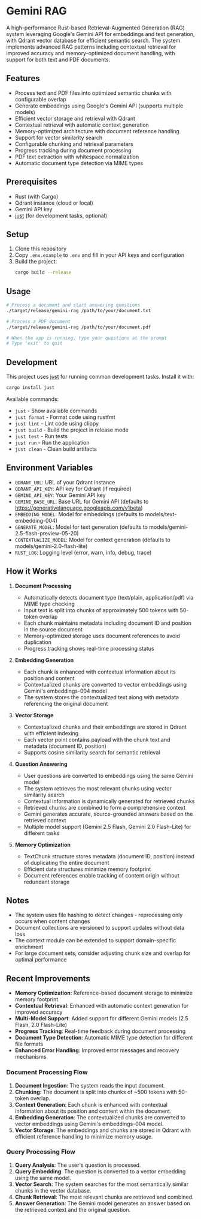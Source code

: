 # Gemini RAG

A high-performance Rust-based Retrieval-Augmented Generation (RAG) system leveraging Google's Gemini API for embeddings and text generation, with Qdrant vector database for efficient semantic search. The system implements advanced RAG patterns including contextual retrieval for improved accuracy and memory-optimized document handling, with support for both text and PDF documents.

## Features

- Process text and PDF files into optimized semantic chunks with configurable overlap
- Generate embeddings using Google's Gemini API (supports multiple models)
- Efficient vector storage and retrieval with Qdrant
- Contextual retrieval with automatic context generation
- Memory-optimized architecture with document reference handling
- Support for vector similarity search
- Configurable chunking and retrieval parameters
- Progress tracking during document processing
- PDF text extraction with whitespace normalization
- Automatic document type detection via MIME types

## Prerequisites

- Rust (with Cargo)
- Qdrant instance (cloud or local)
- Gemini API key
- [just](https://github.com/casey/just) (for development tasks, optional)

## Setup

1. Clone this repository
2. Copy `.env.example` to `.env` and fill in your API keys and configuration
3. Build the project:
   ```bash
   cargo build --release
   ```

## Usage

```bash
# Process a document and start answering questions
./target/release/gemini-rag /path/to/your/document.txt

# Process a PDF document
./target/release/gemini-rag /path/to/your/document.pdf

# When the app is running, type your questions at the prompt
# Type 'exit' to quit
```

## Development

This project uses [just](https://github.com/casey/just) for running common development tasks. Install it with:

```bash
cargo install just
```

Available commands:

- `just` - Show available commands
- `just format` - Format code using rustfmt
- `just lint` - Lint code using clippy
- `just build` - Build the project in release mode
- `just test` - Run tests
- `just run` - Run the application
- `just clean` - Clean build artifacts

## Environment Variables

- `QDRANT_URL`: URL of your Qdrant instance
- `QDRANT_API_KEY`: API key for Qdrant (if required)
- `GEMINI_API_KEY`: Your Gemini API key
- `GEMINI_BASE_URL`: Base URL for Gemini API (defaults to https://generativelanguage.googleapis.com/v1beta)
- `EMBEDDING_MODEL`: Model for embeddings (defaults to models/text-embedding-004)
- `GENERATE_MODEL`: Model for text generation (defaults to models/gemini-2.5-flash-preview-05-20)
- `CONTEXTUALIZE_MODEL`: Model for context generation (defaults to models/gemini-2.0-flash-lite)
- `RUST_LOG`: Logging level (error, warn, info, debug, trace)

## How it Works

1. **Document Processing**
   - Automatically detects document type (text/plain, application/pdf) via MIME type checking
   - Input text is split into chunks of approximately 500 tokens with 50-token overlap
   - Each chunk maintains metadata including document ID and position in the source document
   - Memory-optimized storage uses document references to avoid duplication
   - Progress tracking shows real-time processing status

2. **Embedding Generation**
   - Each chunk is enhanced with contextual information about its position and content
   - Contextualized chunks are converted to vector embeddings using Gemini's embeddings-004 model
   - The system stores the contextualized text along with metadata referencing the original document

3. **Vector Storage**
   - Contextualized chunks and their embeddings are stored in Qdrant with efficient indexing
   - Each vector point contains payload with the chunk text and metadata (document ID, position)
   - Supports cosine similarity search for semantic retrieval

4. **Question Answering**
   - User questions are converted to embeddings using the same Gemini model
   - The system retrieves the most relevant chunks using vector similarity search
   - Contextual information is dynamically generated for retrieved chunks
   - Retrieved chunks are combined to form a comprehensive context
   - Gemini generates accurate, source-grounded answers based on the retrieved context
   - Multiple model support (Gemini 2.5 Flash, Gemini 2.0 Flash-Lite) for different tasks

5. **Memory Optimization**
   - TextChunk structure stores metadata (document ID, position) instead of duplicating the entire document
   - Efficient data structures minimize memory footprint
   - Document references enable tracking of content origin without redundant storage

## Notes

- The system uses file hashing to detect changes - reprocessing only occurs when content changes
- Document collections are versioned to support updates without data loss
- The context module can be extended to support domain-specific enrichment
- For large document sets, consider adjusting chunk size and overlap for optimal performance

## Recent Improvements

- **Memory Optimization**: Reference-based document storage to minimize memory footprint
- **Contextual Retrieval**: Enhanced with automatic context generation for improved accuracy
- **Multi-Model Support**: Added support for different Gemini models (2.5 Flash, 2.0 Flash-Lite)
- **Progress Tracking**: Real-time feedback during document processing
- **Document Type Detection**: Automatic MIME type detection for different file formats
- **Enhanced Error Handling**: Improved error messages and recovery mechanisms

### Document Processing Flow

1. **Document Ingestion**: The system reads the input document.
2. **Chunking**: The document is split into chunks of ~500 tokens with 50-token overlap.
3. **Context Generation**: Each chunk is enhanced with contextual information about its position and content within the document.
4. **Embedding Generation**: The contextualized chunks are converted to vector embeddings using Gemini's embeddings-004 model.
5. **Vector Storage**: The embeddings and chunks are stored in Qdrant with efficient reference handling to minimize memory usage.

### Query Processing Flow

1. **Query Analysis**: The user's question is processed.
2. **Query Embedding**: The question is converted to a vector embedding using the same model.
3. **Vector Search**: The system searches for the most semantically similar chunks in the vector database.
4. **Chunk Retrieval**: The most relevant chunks are retrieved and combined.
5. **Answer Generation**: The Gemini model generates an answer based on the retrieved context and the original question.
